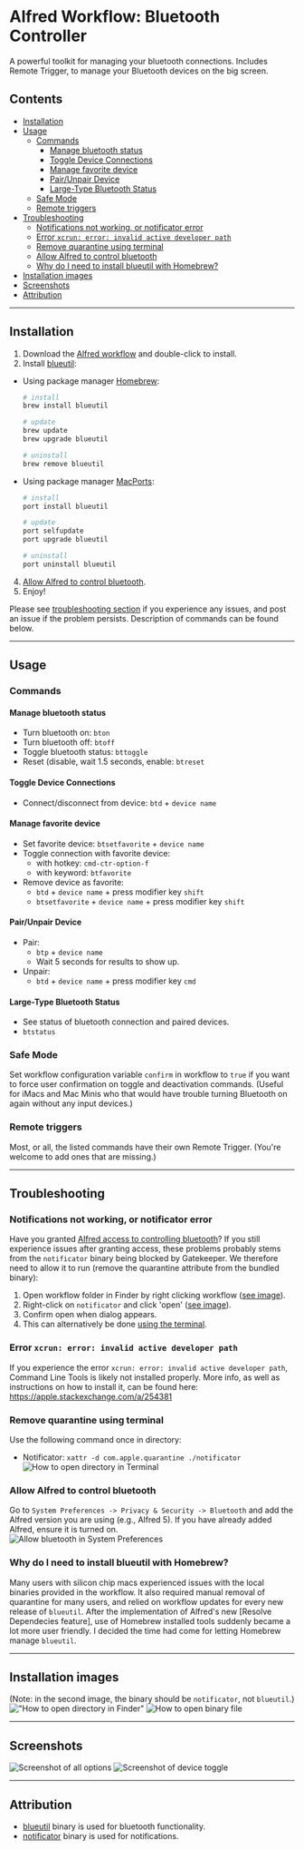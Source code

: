 # Alfred Workflow: Bluetooth Controller <!-- omit in toc -->

A powerful toolkit for managing your bluetooth connections. Includes Remote Trigger, to manage your Bluetooth devices on
the big screen.

## Contents <!-- omit in toc -->

- [Installation](#installation)
- [Usage](#usage)
  - [Commands](#commands)
    - [Manage bluetooth status](#manage-bluetooth-status)
    - [Toggle Device Connections](#toggle-device-connections)
    - [Manage favorite device](#manage-favorite-device)
    - [Pair/Unpair Device](#pairunpair-device)
    - [Large-Type Bluetooth Status](#large-type-bluetooth-status)
  - [Safe Mode](#safe-mode)
  - [Remote triggers](#remote-triggers)
- [Troubleshooting](#troubleshooting)
  - [Notifications not working, or notificator error](#notifications-not-working-or-notificator-error)
  - [Error `xcrun: error: invalid active developer path`](#error-xcrun-error-invalid-active-developer-path)
  - [Remove quarantine using terminal](#remove-quarantine-using-terminal)
  - [Allow Alfred to control bluetooth](#allow-alfred-to-control-bluetooth)
  - [Why do I need to install blueutil with Homebrew?](#why-do-i-need-to-install-blueutil-with-homebrew)
- [Installation images](#installation-images)
- [Screenshots](#screenshots)
- [Attribution](#attribution)

---

## Installation

1. Download the [Alfred workflow](https://github.com/vegardinho/alfred_bluetooth_controller/releases/latest) and
   double-click to install.
2. Install [blueutil](http://www.frederikseiffert.de/blueutil/):
  - Using package manager [Homebrew](https://brew.sh/):

      ```sh
      # install
      brew install blueutil
      
      # update
      brew update
      brew upgrade blueutil
      
      # uninstall
      brew remove blueutil
      ```

  - Using package manager [MacPorts](https://www.macports.org/):

      ```sh
      # install
      port install blueutil
      
      # update
      port selfupdate
      port upgrade blueutil
      
      # uninstall
      port uninstall blueutil
      ```
4. [Allow Alfred to control bluetooth](#allow-alfred-to-control-bluetooth).
5. Enjoy!

Please see [troubleshooting section](#troubleshooting) if you experience any issues, and post an issue if the problem persists. Description of commands can be found below.

---

## Usage

### Commands

#### Manage bluetooth status

- Turn bluetooth on: `bton`
- Turn bluetooth off: `btoff`
- Toggle bluetooth status: `bttoggle`
- Reset (disable, wait 1.5 seconds, enable: `btreset`

#### Toggle Device Connections

- Connect/disconnect from device: `btd` + `device name`

#### Manage favorite device

- Set favorite device: `btsetfavorite` + `device name`
- Toggle connection with favorite device:
  - with hotkey: `cmd-ctr-option-f`
  - with keyword: `btfavorite`
- Remove device as favorite:
  - `btd` + `device name` + press modifier key `shift`
  - `btsetfavorite` + `device name` + press modifier key `shift`

#### Pair/Unpair Device

- Pair:
  - `btp` + `device name`
  - Wait 5 seconds for results to show up.
- Unpair:
  - `btd` + `device name` + press modifier key `cmd`

#### Large-Type Bluetooth Status

- See status of bluetooth connection and paired devices.
- `btstatus`

### Safe Mode

Set workflow configuration variable `confirm` in workflow to `true` if you want to force user confirmation on toggle and
deactivation commands. (Useful for iMacs and Mac Minis who that would have trouble turning Bluetooth on again without
any input devices.)

### Remote triggers

Most, or all, the listed commands have their own Remote Trigger. (You're welcome to add ones that are missing.)

---

## Troubleshooting

### Notifications not working, or notificator error

Have you granted [Alfred access to controlling bluetooth](#allow-alfred-to-control-bluetooth)? If you still experience issues after granting access, these problems probably stems from the `notificator` binary being blocked by Gatekeeper. We therefore need to allow it to run (remove the quarantine attribute from the bundled binary):

1.  Open workflow folder in Finder by right clicking workflow ([see image](#installation-images)).
2.  Right-click on `notificator` and click 'open' ([see image](#installation-images)).
3.  Confirm open when dialog appears.
4.  This can alternatively be done [using the terminal](#remove-quarantine-using-terminal).

### Error `xcrun: error: invalid active developer path`

If you experience the error `xcrun: error: invalid active developer path`, Command Line Tools is likely not installed properly. More info, as well as instructions on how to install it, can be found here: https://apple.stackexchange.com/a/254381

### Remove quarantine using terminal

Use the following command once in directory:

- Notificator: `xattr -d com.apple.quarantine ./notificator`</br>
  ![How to open directory in Terminal](img/open-in-terminal.png)

### Allow Alfred to control bluetooth

Go to `System Preferences -> Privacy & Security -> Bluetooth` and add the Alfred version you are using (e.g., Alfred 5). If you have already added Alfred, ensure it is turned on.</br>
![Allow bluetooth in System Preferences](img/security_bluetooth.png)

### Why do I need to install blueutil with Homebrew?

Many users with silicon chip macs experienced issues with the local binaries provided in the workflow. It also required manual removal of quarantine for many users, and relied on workflow updates for every new release of `blueutil`. After the implementation of Alfred's new [Resolve Dependecies feature], use of Homebrew installed tools suddenly became a lot more user friendly. I decided the time had come for letting Homebrew manage `blueutil`.

---

## Installation images

(Note: in the second image, the binary should be `notificator`, not `blueutil`.)
!["How to open directory in Finder"](img/open-in-finder.png)
![How to open binary file](img/open-manually.png)

---

## Screenshots

![Screenshot of all options](img/screenshot_bt.png)
![Screenshot of device toggle](img/screenshot_btd.png)

---

## Attribution

- [blueutil](https://github.com/toy/blueutil) binary is used for bluetooth functionality.
- [notificator](https://github.com/vitorgalvao/notificator) binary is used for notifications.
